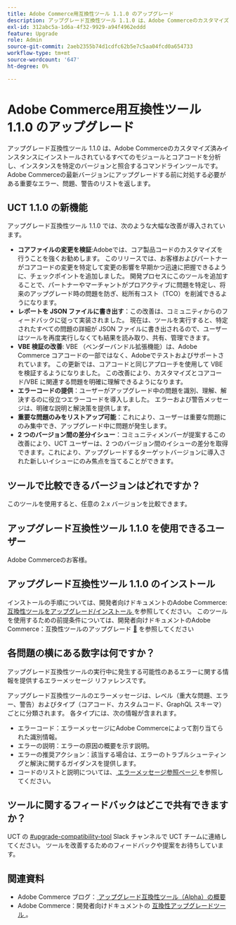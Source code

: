 ```yaml
---
title: Adobe Commerce用互換性ツール 1.1.0 のアップグレード
description: アップグレード互換性ツール 1.1.0 は、Adobe Commerceのカスタマイズ済みインスタンスにインストールされているすべてのモジュールとコアコードを分析し、インスタンスを特定のバージョンと照合するコマンドラインツールです。 Adobe Commerceの最新バージョンにアップグレードする前に対処する必要がある重要なエラー、問題、警告のリストを返します。
exl-id: 312abc5a-1d6a-4f32-9929-a94f4962eddd
feature: Upgrade
role: Admin
source-git-commit: 2aeb2355b74d1cdfc62b5e7c5aa04fcd0a654733
workflow-type: tm+mt
source-wordcount: '647'
ht-degree: 0%

---
```


# Adobe Commerce用互換性ツール 1.1.0 のアップグレード

アップグレード互換性ツール 1.1.0 は、Adobe Commerceのカスタマイズ済みインスタンスにインストールされているすべてのモジュールとコアコードを分析し、インスタンスを特定のバージョンと照合するコマンドラインツールです。 Adobe Commerceの最新バージョンにアップグレードする前に対処する必要がある重要なエラー、問題、警告のリストを返します。

## UCT 1.1.0 の新機能

アップグレード互換性ツール 1.1.0 では、次のような大幅な改善が導入されています。

* **コアファイルの変更を検証**:Adobeでは、コア製品コードのカスタマイズを行うことを強くお勧めします。 このリリースでは、お客様およびパートナーがコアコードの変更を特定して変更の影響を早期かつ迅速に把握できるように、チェックポイントを追加しました。 開発プロセスにこのツールを追加することで、パートナーやマーチャントがプロアクティブに問題を特定し、将来のアップグレード時の問題を防ぎ、総所有コスト（TCO）を削減できるようになります。
* **レポートを JSON ファイルに書き出す**：この改善は、コミュニティからのフィードバックに従って実装されました。 現在は、ツールを実行すると、特定されたすべての問題の詳細が JSON ファイルに書き出されるので、ユーザーはツールを再度実行しなくても結果を読み取り、共有、管理できます。
* **VBE 検証の改善**: VBE （ベンダーバンドル拡張機能）は、Adobe Commerce コアコードの一部ではなく、Adobeでテストおよびサポートされています。 この更新では、コアコードと同じアプローチを使用して VBE を検証するようになりました。 この改善により、カスタマイズとコアコード/VBE に関連する問題を明確に理解できるようになります。
* **エラーコードの提供**：ユーザーがアップグレード中の問題を識別、理解、解決するのに役立つエラーコードを導入しました。 エラーおよび警告メッセージは、明確な説明と解決策を提供します。
* **重要な問題のみをリストアップ可能**：これにより、ユーザーは重要な問題にのみ集中でき、アップグレード中に問題が発生します。
* **2 つのバージョン間の差分イシュー**：コミュニティメンバーが提案するこの改善により、UCT ユーザーは、2 つのバージョン間のイシューの差分を取得できます。これにより、アップグレードするターゲットバージョンに導入された新しいイシューにのみ焦点を当てることができます。

## ツールで比較できるバージョンはどれですか？

このツールを使用すると、任意の 2.x バージョンを比較できます。

## アップグレード互換性ツール 1.1.0 を使用できるユーザー

Adobe Commerceのお客様。

## アップグレード互換性ツール 1.1.0 のインストール

インストールの手順については、開発者向けドキュメントのAdobe Commerce:[ 互換性ツールをアップグレード/インストール ](https://experienceleague.adobe.com/ja/docs/commerce-operations/upgrade-guide/upgrade-compatibility-tool/use-upgrade-compatibility-tool/run) を参照してください。 このツールを使用するための前提条件については、開発者向けドキュメントのAdobe Commerce：互換性ツールのアップグレード [&#128279;](https://experienceleague.adobe.com/ja/docs/commerce-operations/upgrade-guide/upgrade-compatibility-tool/prerequisites) を参照してください 

## 各問題の横にある数字は何ですか？

アップグレード互換性ツールの実行中に発生する可能性のあるエラーに関する情報を提供するエラーメッセージ リファレンスです。

アップグレード互換性ツールのエラーメッセージは、レベル（重大な問題、エラー、警告）およびタイプ（コアコード、カスタムコード、GraphQL スキーマ）ごとに分類されます。 各タイプには、次の情報が含まれます。

* エラーコード：エラーメッセージにAdobe Commerceによって割り当てられた識別情報。
* エラーの説明：エラーの原因の概要を示す説明。
* エラーの推奨アクション：該当する場合は、エラーのトラブルシューティングと解決に関するガイダンスを提供します。
* コードのリストと説明については、[ エラーメッセージ参照ページ ](https://experienceleague.adobe.com/ja/docs/commerce-operations/upgrade-guide/upgrade-compatibility-tool/reporting/error-messages) を参照してください。

## ツールに関するフィードバックはどこで共有できますか？

UCT の [#upgrade-compatibility-tool](https://magentocommeng.slack.com/archives/C019Y143U9F) Slack チャンネルで UCT チームに連絡してください。 ツールを改善するためのフィードバックや提案をお待ちしています。

## 関連資料

* Adobe Commerce ブログ：[ アップグレード互換性ツール（Alpha）の概要 ](https://magento.com/blog/magento-news/introducing-upgrade-compatibility-tool)
* Adobe Commerce：開発者向けドキュメントの [ 互換性アップグレードツール ](https://experienceleague.adobe.com/ja/docs/commerce-operations/upgrade-guide/upgrade-compatibility-tool/overview)。
